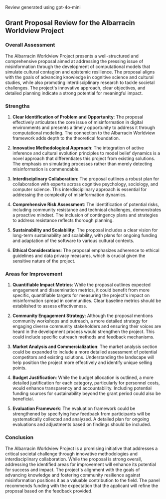 Review generated using gpt-4o-mini

## Grant Proposal Review for the Albarracin Worldview Project

### Overall Assessment
The Albarracin Worldview Project presents a well-structured and comprehensive proposal aimed at addressing the pressing issue of misinformation through the development of computational models that simulate cultural contagion and epistemic resilience. The proposal aligns with the goals of advancing knowledge in cognitive science and cultural studies, while also promoting interdisciplinary research to tackle societal challenges. The project's innovative approach, clear objectives, and detailed planning indicate a strong potential for meaningful impact.

### Strengths

1. **Clear Identification of Problem and Opportunity**: The proposal effectively articulates the core issue of misinformation in digital environments and presents a timely opportunity to address it through computational modeling. The connection to the Albarracin Worldview framework adds depth to the theoretical foundation.

2. **Innovative Methodological Approach**: The integration of active inference and cultural evolution principles to model belief dynamics is a novel approach that differentiates this project from existing solutions. The emphasis on simulating processes rather than merely detecting misinformation is commendable.

3. **Interdisciplinary Collaboration**: The proposal outlines a robust plan for collaboration with experts across cognitive psychology, sociology, and computer science. This interdisciplinary approach is essential for addressing the complexity of misinformation dynamics.

4. **Comprehensive Risk Assessment**: The identification of potential risks, including community resistance and technical challenges, demonstrates a proactive mindset. The inclusion of contingency plans and strategies to address resistance reflects thorough planning.

5. **Sustainability and Scalability**: The proposal includes a clear vision for long-term sustainability and scalability, with plans for ongoing funding and adaptation of the software to various cultural contexts.

6. **Ethical Considerations**: The proposal emphasizes adherence to ethical guidelines and data privacy measures, which is crucial given the sensitive nature of the project.

### Areas for Improvement

1. **Quantifiable Impact Metrics**: While the proposal outlines expected engagement and dissemination metrics, it could benefit from more specific, quantifiable targets for measuring the project's impact on misinformation spread in communities. Clear baseline metrics should be established to assess effectiveness.

2. **Community Engagement Strategy**: Although the proposal mentions community workshops and outreach, a more detailed strategy for engaging diverse community stakeholders and ensuring their voices are heard in the development process would strengthen the project. This could include specific outreach methods and feedback mechanisms.

3. **Market Analysis and Commercialization**: The market analysis section could be expanded to include a more detailed assessment of potential competitors and existing solutions. Understanding the landscape will help position the project more effectively and identify unique selling points.

4. **Budget Justification**: While the budget allocation is outlined, a more detailed justification for each category, particularly for personnel costs, would enhance transparency and accountability. Including potential funding sources for sustainability beyond the grant period could also be beneficial.

5. **Evaluation Framework**: The evaluation framework could be strengthened by specifying how feedback from participants will be systematically collected and analyzed. A detailed plan for ongoing evaluations and adjustments based on findings should be included.

### Conclusion
The Albarracin Worldview Project is a promising initiative that addresses a critical societal challenge through innovative methodologies and interdisciplinary collaboration. While the proposal is strong overall, addressing the identified areas for improvement will enhance its potential for success and impact. The project's alignment with the goals of advancing knowledge and fostering community resilience against misinformation positions it as a valuable contribution to the field. The panel recommends funding with the expectation that the applicant will refine the proposal based on the feedback provided.